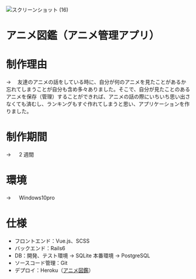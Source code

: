 <!-- サムネイル -->

![スクリーンショット (16)](https://user-images.githubusercontent.com/79401069/137628960-7cfaa289-7990-41e2-803f-b4d9b8fc6a5b.png)

# アニメ図鑑（アニメ管理アプリ）

# 制作理由

→ 　友達のアニメの話をしている時に、自分が何のアニメを見たことがあるか忘れてしまうことが自分も含め多々ありました。そこで、自分が見たことのあるアニメを保存（管理）することができれば、アニメの話の際にいちいち思い出さなくても済むし、ランキングもすぐ作れてしまうと思い、アプリケーションを作りました。

# 制作期間

→ 　 2 週間

# 環境

→ 　 Windows10pro

# 仕様

- フロントエンド：Vue.js、SCSS
- バックエンド：Rails6
- DB：開発、テスト環境 → SQLite 本番環境 → PostgreSQL
- ソースコード管理：Git
- デプロイ：Heroku（[アニメ図鑑](https://memo-app-practice-0818.herokuapp.com/)）
